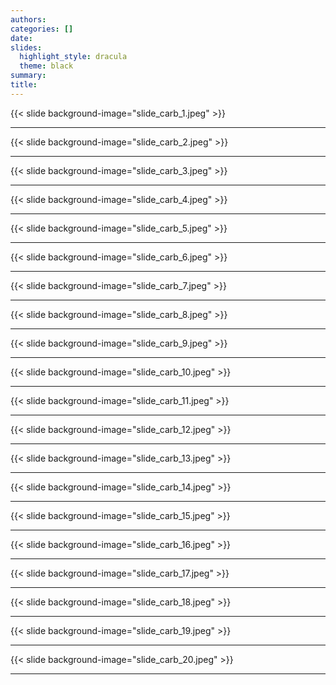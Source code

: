 ```yaml
---
authors: 
categories: []
date: 
slides: 
  highlight_style: dracula
  theme: black
summary: 
title:
---
```

{{< slide background-image="slide_carb_1.jpeg" >}}
___
{{< slide background-image="slide_carb_2.jpeg" >}}
___
{{< slide background-image="slide_carb_3.jpeg" >}}
___
{{< slide background-image="slide_carb_4.jpeg" >}}
___
{{< slide background-image="slide_carb_5.jpeg" >}}
___
{{< slide background-image="slide_carb_6.jpeg" >}}
___
{{< slide background-image="slide_carb_7.jpeg" >}}
___
{{< slide background-image="slide_carb_8.jpeg" >}}
___
{{< slide background-image="slide_carb_9.jpeg" >}}
___
{{< slide background-image="slide_carb_10.jpeg" >}}
___
{{< slide background-image="slide_carb_11.jpeg" >}}
___
{{< slide background-image="slide_carb_12.jpeg" >}}
___
{{< slide background-image="slide_carb_13.jpeg" >}}
___
{{< slide background-image="slide_carb_14.jpeg" >}}
___
{{< slide background-image="slide_carb_15.jpeg" >}}
___
{{< slide background-image="slide_carb_16.jpeg" >}}
___
{{< slide background-image="slide_carb_17.jpeg" >}}
___
{{< slide background-image="slide_carb_18.jpeg" >}}
___
{{< slide background-image="slide_carb_19.jpeg" >}}
___
{{< slide background-image="slide_carb_20.jpeg" >}}
___